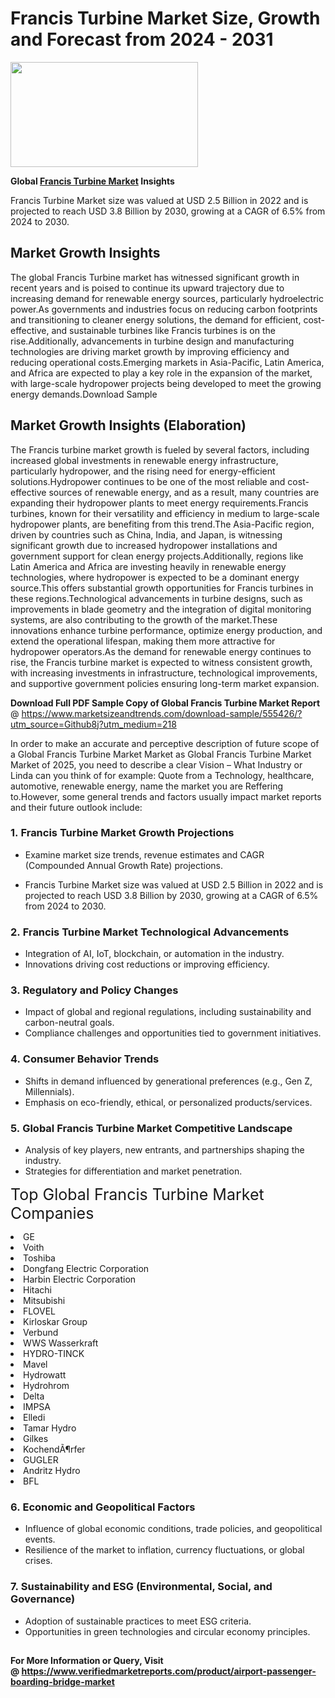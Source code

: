 <H1>Francis Turbine Market Size, Growth and Forecast from 2024 - 2031</H1><img class="aligncenter size-medium wp-image-584254" src="https://thirdeyenews.in/wp-content/uploads/2024/09/Global-Market-Research-300x168.jpeg" alt="" width="300" height="168" /><p><strong>Global&nbsp;<a href="https://www.marketsizeandtrends.com/download-sample/555426/?utm_source=Github8j?utm_medium=218">Francis Turbine Market</a> Insights</strong></p><p>Francis Turbine Market size was valued at USD 2.5 Billion in 2022 and is projected to reach USD 3.8 Billion by 2030, growing at a CAGR of 6.5% from 2024 to 2030.</p><p><h2>Market Growth Insights</h2> The global Francis Turbine market has witnessed significant growth in recent years and is poised to continue its upward trajectory due to increasing demand for renewable energy sources, particularly hydroelectric power.As governments and industries focus on reducing carbon footprints and transitioning to cleaner energy solutions, the demand for efficient, cost-effective, and sustainable turbines like Francis turbines is on the rise.Additionally, advancements in turbine design and manufacturing technologies are driving market growth by improving efficiency and reducing operational costs.Emerging markets in Asia-Pacific, Latin America, and Africa are expected to play a key role in the expansion of the market, with large-scale hydropower projects being developed to meet the growing energy demands.Download Sample <h2>Market Growth Insights (Elaboration)</h2> The Francis turbine market growth is fueled by several factors, including increased global investments in renewable energy infrastructure, particularly hydropower, and the rising need for energy-efficient solutions.Hydropower continues to be one of the most reliable and cost-effective sources of renewable energy, and as a result, many countries are expanding their hydropower plants to meet energy requirements.Francis turbines, known for their versatility and efficiency in medium to large-scale hydropower plants, are benefiting from this trend.The Asia-Pacific region, driven by countries such as China, India, and Japan, is witnessing significant growth due to increased hydropower installations and government support for clean energy projects.Additionally, regions like Latin America and Africa are investing heavily in renewable energy technologies, where hydropower is expected to be a dominant energy source.This offers substantial growth opportunities for Francis turbines in these regions.Technological advancements in turbine designs, such as improvements in blade geometry and the integration of digital monitoring systems, are also contributing to the growth of the market.These innovations enhance turbine performance, optimize energy production, and extend the operational lifespan, making them more attractive for hydropower operators.As the demand for renewable energy continues to rise, the Francis turbine market is expected to witness consistent growth, with increasing investments in infrastructure, technological improvements, and supportive government policies ensuring long-term market expansion.</p><p><span class=""><strong>Download Full PDF Sample Copy of Global Francis Turbine Market Report</strong> @ <a href="https://www.marketsizeandtrends.com/download-sample/555426/?utm_source=Github8j?utm_medium=218" target="_blank">https://www.marketsizeandtrends.com/download-sample/555426/?utm_source=Github8j?utm_medium=218</a></span></p><p>In order to make an accurate and perceptive description of future scope of a Global&nbsp;Francis Turbine Market Market as Global&nbsp;Francis Turbine Market Market of 2025, you need to describe a clear Vision &ndash; What Industry or Linda can you think of for example: Quote from a Technology, healthcare, automotive, renewable energy, name the market you are Reffering to.However, some general trends and factors usually impact market reports and their future outlook include:</p><h3>1.&nbsp;<strong>Francis Turbine Market Growth Projections</strong></h3><ul><li>Examine market size trends, revenue estimates and CAGR (Compounded Annual Growth Rate) projections.</li><li><p>Francis Turbine Market size was valued at USD 2.5 Billion in 2022 and is projected to reach USD 3.8 Billion by 2030, growing at a CAGR of 6.5% from 2024 to 2030.</p></li></ul><h3>2.&nbsp;<strong>Francis Turbine Market Technological Advancements</strong></h3><ul><li>Integration of AI, IoT, blockchain, or automation in the industry.</li><li>Innovations driving cost reductions or improving efficiency.</li></ul><h3>3.&nbsp;<strong>Regulatory and Policy Changes</strong></h3><ul><li>Impact of global and regional regulations, including sustainability and carbon-neutral goals.</li><li>Compliance challenges and opportunities tied to government initiatives.</li></ul><h3>4.&nbsp;<strong>Consumer Behavior Trends</strong></h3><ul><li>Shifts in demand influenced by generational preferences (e.g., Gen Z, Millennials).</li><li>Emphasis on eco-friendly, ethical, or personalized products/services.</li></ul><h3>5.&nbsp;<strong>Global Francis Turbine Market Competitive Landscape</strong></h3><ul><li>Analysis of key players, new entrants, and partnerships shaping the industry.</li><li>Strategies for differentiation and market penetration.</li></ul><p data-pm-slice="1 1 []"><span style="color: inherit; font-family: inherit; font-size: 25px;">Top Global Francis Turbine Market Companies</span></p><div class="" data-test-id=""><p><li>GE</li><li> Voith</li><li> Toshiba</li><li> Dongfang Electric Corporation</li><li> Harbin Electric Corporation</li><li> Hitachi</li><li> Mitsubishi</li><li> FLOVEL</li><li> Kirloskar Group</li><li> Verbund</li><li> WWS Wasserkraft</li><li> HYDRO-TINCK</li><li> Mavel</li><li> Hydrowatt</li><li> Hydrohrom</li><li> Delta</li><li> IMPSA</li><li> Elledi</li><li> Tamar Hydro</li><li> Gilkes</li><li> KochendÃ¶rfer</li><li> GUGLER</li><li> Andritz Hydro</li><li> BFL</li></p></div><h3>6.&nbsp;<strong>Economic and Geopolitical Factors</strong></h3><ul><li>Influence of global economic conditions, trade policies, and geopolitical events.</li><li>Resilience of the market to inflation, currency fluctuations, or global crises.</li></ul><h3>7.&nbsp;<strong>Sustainability and ESG (Environmental, Social, and Governance)</strong></h3><ul><li>Adoption of sustainable practices to meet ESG criteria.</li><li>Opportunities in green technologies and circular economy principles.</li></ul><h2><strong style="font-size: 14px;">For More Information or Query, Visit @&nbsp;</strong><a style="background-color: #ffffff; font-size: 14px;" href="https://www.marketsizeandtrends.com/report/francis-turbine-market/" target="_blank">https://www.verifiedmarketreports.com/product/airport-passenger-boarding-bridge-market</a></h2>